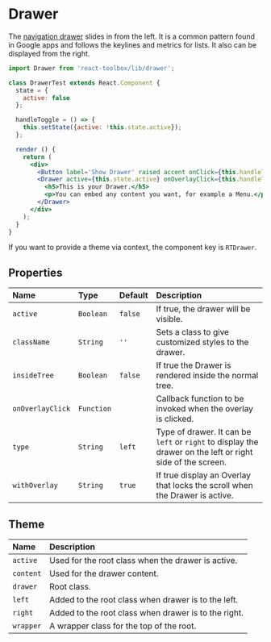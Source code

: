 # Drawer

The [navigation drawer](https://www.google.com/design/spec/patterns/navigation-drawer.html) slides in from the left. It is a common pattern found in Google apps and follows the keylines and metrics for lists. It also can be displayed from the right.

<!-- example -->
```jsx
import Drawer from 'react-toolbox/lib/drawer';

class DrawerTest extends React.Component {
  state = {
    active: false
  };

  handleToggle = () => {
    this.setState({active: !this.state.active});
  };

  render () {
    return (
      <div>
        <Button label='Show Drawer' raised accent onClick={this.handleToggle} />
        <Drawer active={this.state.active} onOverlayClick={this.handleToggle}>
          <h5>This is your Drawer.</h5>
          <p>You can embed any content you want, for example a Menu.</p>
        </Drawer>
      </div>
    );
  }
}
```

If you want to provide a theme via context, the component key is `RTDrawer`.

## Properties

| Name              | Type          | Default         | Description|
|:-----|:-----|:-----|:-----|
| `active`          | `Boolean`       | `false`       | If true, the drawer will be visible.|
| `className`       | `String`        | `''`          | Sets a class to give customized styles to the drawer.|
| `insideTree`      | `Boolean`       | `false`       | If true the Drawer is rendered inside the normal tree.|
| `onOverlayClick`  | `Function`      |               | Callback function to be invoked when the overlay is clicked.|
| `type`            | `String`        | `left`        | Type of drawer. It can be `left` or `right` to display the drawer on the left or right side of the screen.|
| `withOverlay`     | `String`        | `true`        | If true display an Overlay that locks the scroll when the Drawer is active.|

## Theme

| Name     | Description|
|:---------|:-----------|
| `active` | Used for the root class when the drawer is active.|
| `content`  | Used for the drawer content.|
| `drawer`   | Root class.|
| `left`   | Added to the root class when drawer is to the left.|
| `right`   | Added to the root class when drawer is to the right.|
| `wrapper`  | A wrapper class for the top of the root.|
